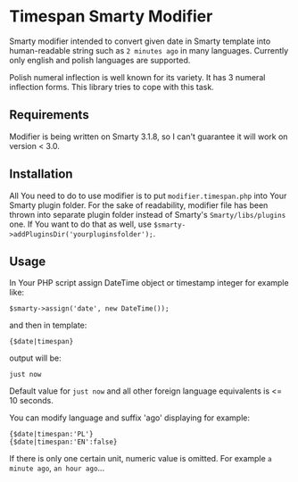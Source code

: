 # Timespan Smarty Modifier

Smarty modifier intended to convert given date in Smarty template into human-readable string such as `2 minutes ago` in many languages.
Currently only english and polish languages are supported.

Polish numeral inflection is well known for its variety. It has 3 numeral inflection forms. This library tries to cope with this task.

## Requirements

Modifier is being written on Smarty 3.1.8, so I can't guarantee it will work on version < 3.0.

## Installation

All You need to do to use modifier is to put `modifier.timespan.php` into Your Smarty plugin folder.
For the sake of readability, modifier file has been thrown into separate plugin folder instead of Smarty's `Smarty/libs/plugins` one. If You want to do that as well, use `$smarty->addPluginsDir('yourpluginsfolder');`.

## Usage

In Your PHP script assign DateTime object or timestamp integer for example like:

    $smarty->assign('date', new DateTime());
  
and then in template:

    {$date|timespan}

output will be:

    just now
    
Default value for `just now` and all other foreign language equivalents is <= 10 seconds.

You can modify language and suffix 'ago' displaying for example:

    {$date|timespan:'PL'}
    {$date|timespan:'EN':false}
    
If there is only one certain unit, numeric value is omitted. For example `a minute ago`, `an hour ago`...

